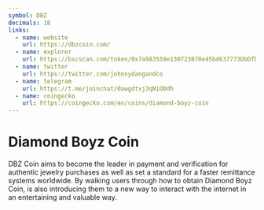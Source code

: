 ```yaml
---
symbol: DBZ
decimals: 18
links:
  - name: website
    url: https://dbzcoin.com/
  - name: explorer
    url: https://bscscan.com/token/0x7a983559e130723B70e45bd637773DbDfD3F71Db
  - name: twitter
    url: https://twitter.com/johnnydangandco
  - name: telegram
    url: https://t.me/joinchat/Oawgdtvj3qNiODdh
  - name: coingecko
    url: https://coingecko.com/en/coins/diamond-boyz-coin
---
```


# Diamond Boyz Coin

DBZ Coin aims to become the leader in payment and verification for authentic jewelry purchases as well as set a standard for a faster remittance systems worldwide. By walking users through how to obtain Diamond Boyz Coin, is also introducing them to a new way to interact with the internet in an entertaining and valuable way.
